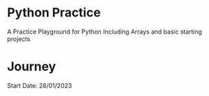 # Python Practice
A Practice Playground for Python Including Arrays and basic starting projects
# Journey
Start Date: 28/01/2023
